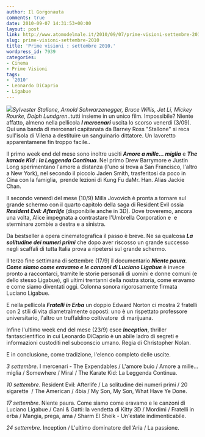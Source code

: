 ```yaml
---
author: Il Gorgonauta
comments: true
date: 2010-09-07 14:31:53+00:00
layout: post
link: http://www.atomodelmale.it/2010/09/07/prime-visioni-settembre-2010/
slug: prime-visioni-settembre-2010
title: 'Prime visioni : settembre 2010.'
wordpress_id: 7939
categories:
- Cinema
- Prime Visioni
tags:
- '2010'
- Leonardo DiCaprio
- Ligabue
---
```


_[![](http://www.atomodelmale.it/wp-content/uploads/2010/09/Resident-Evil-Afterlife-209x300.jpg)](http://www.atomodelmale.it/wp-content/uploads/2010/09/Resident-Evil-Afterlife.jpg)Sylvester Stallone, Arnold Schwarzenegger, Bruce Willis, Jet Li, Mickey Rourke, Dolph Lundgren_..tutti insieme in un unico film. Impossibile? Niente affatto, almeno nella pellicola _**I mercenari**_ uscita lo scorso venerdì (3/09). Qui una banda di mercenari capitanata da Barney Ross "Stallone" si reca sull'isola di Vilena a destituire un sanguinario dittatore. Un lavoretto apparentamene fin troppo facile..

Il primo week end del mese sono inoltre usciti _**Amore a mille... miglia**_ e **_The karade Kid : la Leggenda Continua_**. Nel primo Drew Barrymore e Justin Long sperimentano l'amore a distanza (l'uno si trova a San Francisco, l'altro a New York), nel secondo il piccolo Jaden Smith, trasferitosi da poco in Cina con la famiglia,  prende lezioni di Kung Fu daMr. Han. Alias Jackie Chan.

Il secondo venerdì del mese (10/9) Milla Jovovich è pronta a tornare sul grande schermo con il quarto capitolo della saga di Resident Evil ossia _**Resident Evil: Afterlife**_ (disponibile anche in 3D). Dove troveremo, ancora una volta, Alice impegnata a contrastare l'Umbrella Corporation e  e sterminare zombie a destra e a sinistra.

Da bestseller a opera cinematografica il passo è breve. Ne sa qualcosa **_La solitudine dei numeri primi_** che dopo aver riscosso un grande successo negli scaffali di tutta Italia prova a ripetersi sul grande schermo.<!-- more -->



Il terzo fine settimana di settembre (17/9) il documentario **_Niente paura. Come siamo come eravamo e le canzoni di Luciano Ligabue_** è invece pronto a raccontarci, tramite le storie personali di uomini e donne comuni (e dello stesso Ligabue), gli ultimi trentanni della nostra storia, come eravamo e come siamo diventati oggi. Colonna sonora rigorosamente firmata Luciano Ligabue.

E nella pellicola **_Fratelli in Erba_** un doppio Edward Norton ci mostra 2 fratelli con 2 stili di vita diametralmente opposti: uno è un rispettato professore universitario, l'altro un truffaldino coltivatore  di marijuana.

Infine l'ultimo week end del mese (23/9) esce **_Inception_**, thriller fantascientifico in cui Leonardo DiCaprio è un abile ladro di segreti e informazioni custoditi nel subconscio umano. Regia di Christopher Nolan.

E in conclusione, come tradizione, l'elenco completo delle uscite.

_3 settembre_. I mercenari - The Expendables / L'amore buio / Amore a mille... miglia / Somewhere / Miral / The Karate Kid: La Leggenda Continua.

_10 settembre_. Resident Evil: Afterlife / La solitudine dei numeri primi / 20 sigarette  / The American / 4bia / My Son, My Son, What Have Ye Done.

_17 settembre_. Niente paura. Come siamo come eravamo e le canzoni di Luciano Ligabue / Cani & Gatti: la vendetta di Kitty 3D / Mordimi / Fratelli in erba / Mangia, prega, ama / Sharm El Sheik - Un'estate indimenticabile.

_24 settembre_. Inception / L'ultimo dominatore dell'Aria / La passione.


